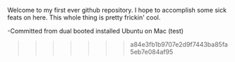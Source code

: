 Welcome to my first ever github repository. I hope to accomplish some sick feats on here. This whole thing is pretty frickin' cool.

-Committed from dual booted installed Ubuntu on Mac (test)
>>>>>>> a84e3fb1b9707e2d9f7443ba85fa5eb7e084af95
